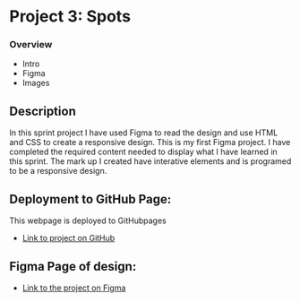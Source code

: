 # Project 3: Spots

### Overview

- Intro
- Figma
- Images

## Description

In this sprint project I have used Figma to read the design and use HTML and CSS to create a responsive design.
This is my first Figma project. I have completed the required content needed to display what I have learned in this sprint. The mark up I created have interative elements and is programed to be a responsive design.

## Deployment to GitHub Page:

This webpage is deployed to GitHubpages

- [Link to project on GitHub](https://thetanos24.github.io/se_project_spots/)

## Figma Page of design:

- [Link to the project on Figma](https://www.figma.com/file/BBNm2bC3lj8QQMHlnqRsga/Sprint-3-Project-%E2%80%94-Spots?type=design&node-id=2%3A60&mode=design&t=afgNFybdorZO6cQo-1)
